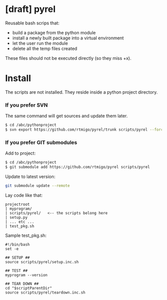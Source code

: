 # [draft] pyrel 

Reusable bash scrips that:

- build a package from the python module
- install a newly built package into a virtual environment
- let the user run the module
- delete all the temp files created

These files should not be executed directly (so they miss +x).



# Install

The scripts are not installed. They reside inside a python project directory.

### If you prefer SVN

The same command will get sources and update them later.

```bash
$ cd /abc/pythonproject
$ svn export https://github.com/rtmigo/pyrel/trunk scripts/pyrel --force
```

### If you prefer GIT submodules

Add to project:

```bash
$ cd /abc/pythonproject
$ git submodule add https://github.com/rtmigo/pyrel scripts/pyrel
```

Update to latest version:
```bash
git submodule update --remote
```

Lay code like that:

```
projectroot
| myprogram/
| scripts/pyrel/   <-- the scripts belong here
| setup.py
| ... etc ...
| test_pkg.sh
```

Sample test_pkg.sh:

```
#!/bin/bash
set -e

## SETUP ##
source scripts/pyrel/setup.inc.sh

## TEST ##
myprogram --version

## TEAR DOWN ##
cd "$scriptParentDir"
source scripts/pyrel/teardown.inc.sh
```